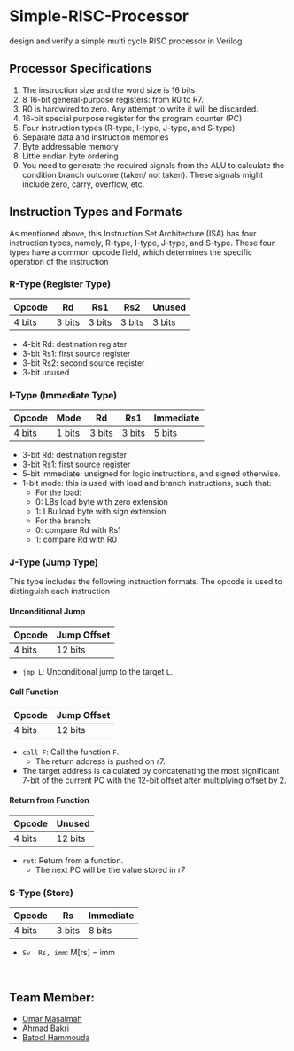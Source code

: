 # Simple-RISC-Processor
design and verify a simple multi cycle RISC processor in Verilog


## Processor Specifications
1. The instruction size and the word size is 16 bits 
2. 8 16-bit general-purpose registers: from R0 to R7.  
3. R0 is hardwired to zero. Any attempt to write it will be discarded.  
4. 16-bit special purpose register for the program counter (PC) 
5. Four instruction types (R-type, I-type, J-type, and S-type).  
6. Separate data and instruction memories 
7. Byte addressable memory 
8. Little endian byte ordering 
9. You need to generate the required signals from the ALU to calculate the condition branch outcome (taken/ not taken). These signals might include zero, carry, overflow, etc. 


## Instruction Types and Formats

As mentioned above, this Instruction Set Architecture (ISA) has four instruction types, namely, R-type, I-type, J-type, and S-type. These four types have a common opcode field, which determines the specific operation of the 
instruction 

### R-Type (Register Type)

| Opcode | Rd   | Rs1  | Rs2  | Unused |
|--------|------|------|------|--------|
| 4 bits | 3 bits| 3 bits | 3 bits | 3 bits |

- 4-bit Rd: destination register
- 3-bit Rs1: first source register
- 3-bit Rs2: second source register
- 3-bit unused

### I-Type (Immediate Type)

| Opcode | Mode   | Rd  | Rs1 | Immediate |
|--------|------|------|-----------|------|
| 4 bits | 1 bits | 3 bits | 3 bits  | 5 bits|

- 3-bit Rd: destination register 
- 3-bit Rs1: first source register 
- 5-bit immediate: unsigned for logic instructions, and signed otherwise.  
- 1-bit mode: this is used with load and branch instructions, such that: 
  * For the load: 
  - 0: LBs load byte with zero extension 
  - 1: LBu load byte with sign extension 
  * For the branch: 
  - 0: compare Rd with Rs1 
  - 1: compare Rd with R0 


### J-Type (Jump Type)
This type includes the following instruction formats. The opcode is used to distinguish each instruction

#### Unconditional Jump
| Opcode | Jump Offset |
|--------|-------------|
| 4 bits | 12 bits     |

- `jmp L`: Unconditional jump to the target `L`.

#### Call Function
| Opcode | Jump Offset |
|--------|-----------------|
| 4 bits | 12 bits         |

- `call F`: Call the function `F`.
  -  The return address is pushed on r7.
- The target address is calculated by concatenating the most significant 7-bit of the current PC with the 12-bit offset after multiplying offset by 2.  

#### Return from Function
| Opcode | Unused |
|--------|--------|
| 4 bits | 12 bits |

- `ret`: Return from a function.
  - The next PC will be the value stored in r7 


### S-Type (Store)
| Opcode | Rs | Immediate  |
|--------|----|------------------|
| 4 bits| 3 bits | 8 bits        |


- `Sv  Rs, imm`:  M[rs] = imm
<br>


## Team Member:

* [Omar Masalmah](https://github.com/Omarmasalmah) <br>
* [Ahmad Bakri](https://github.com/AhmadBakri7) <br>
* [Batool Hammouda](https://github.com/BatoolHammouda)


